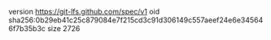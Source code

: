 version https://git-lfs.github.com/spec/v1
oid sha256:0b29eb41c25c879084e7f215cd3c91d306149c557aeef24e6e345646f7b35b3c
size 2726
